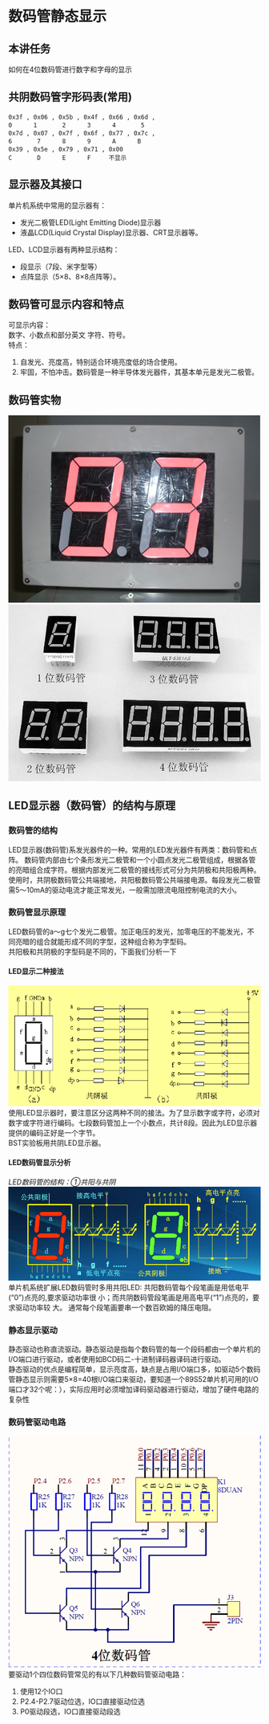 # 数码管静态显示

##  本讲任务
如何在4位数码管进行数字和字母的显示
## 共阴数码管字形码表(常用)
```
0x3f , 0x06 , 0x5b , 0x4f , 0x66 , 0x6d ,
0      1       2      3      4       5
0x7d , 0x07 , 0x7f , 0x6f , 0x77 , 0x7c ,
6       7      8      9      A      B
0x39 , 0x5e , 0x79 , 0x71 , 0x00
C       D      E      F     不显示
```
## 显示器及其接口
单片机系统中常用的显示器有：
- 发光二极管LED(Light Emitting Diode)显示器
- 液晶LCD(Liquid Crystal Display)显示器、CRT显示器等。  

LED、LCD显示器有两种显示结构：
- 段显示（7段、米字型等）
- 点阵显示（5×8、8×8点阵等）。
## 数码管可显示内容和特点
可显示内容：  
数字、小数点和部分英文 字符、符号。  
特点：
1. 自发光、亮度高，特别适合环境亮度低的场合使用。
2. 牢固，不怕冲击。数码管是一种半导体发光器件，其基本单元是发光二极管。
## 数码管实物
![img](img/1.png)![img](img/2.png)  


## LED显示器（数码管）的结构与原理
### 数码管的结构
LED显示器(数码管)系发光器件的一种。常用的LED发光器件有两类：数码管和点阵。
数码管内部由七个条形发光二极管和一个小圆点发光二极管组成，根据各管的亮暗组合成字符。根据内部发光二极管的接线形式可分为共阴极和共阳极两种。  
使用时，共阴极数码管公共端接地，共阳极数码管公共端接电源。每段发光二极管需5～10mA的驱动电流才能正常发光，一般需加限流电阻控制电流的大小。
### 数码管显示原理
LED数码管的a～g七个发光二极管。加正电压的发光，加零电压的不能发光，不同亮暗的组合就能形成不同的字型，这种组合称为字型码。  
共阳极和共阴极的字型码是不同的，下面我们分析一下
#### LED显示二种接法
![img](img/3.png)  
使用LED显示器时，要注意区分这两种不同的接法。为了显示数字或字符，必须对数字或字符进行编码。七段数码管加上一个小数点，共计8段。因此为LED显示器提供的编码正好是一个字节。  
BST实验板用共阴LED显示器。
#### LED数码管显示分析
_LED数码管的结构：①共阳与共阴_  
![img](img/4.png)  
单片机系统扩展LED数码管时多用共阳LED:
共阳数码管每个段笔画是用低电平(“0”)点亮的,要求驱动功率很
小；而共阴数码管段笔画是用高电平(“1”)点亮的，要求驱动功率较
大。
通常每个段笔画要串一个数百欧姆的降压电阻。

### 静态显示驱动
静态驱动也称直流驱动。静态驱动是指每个数码管的每一个段码都由一个单片机的I/O端口进行驱动，或者使用如BCD码二-十进制译码器译码进行驱动。  
静态驱动的优点是编程简单，显示亮度高，缺点是占用I/O端口多，如驱动5个数码管静态显示则需要5×8=40根I/O端口来驱动，要知道一个89S52单片机可用的I/O端口才32个呢：），实际应用时必须增加译码驱动器进行驱动，增加了硬件电路的复杂性

### 数码管驱动电路
![img](img/5.png)  
要驱动1个四位数码管常见的有以下几种数码管驱动电路：  
1. 使用12个IO口
2. P2.4-P2.7驱动位选，IO口直接驱动位选
3. P0驱动段选，IO口直接驱动段选


